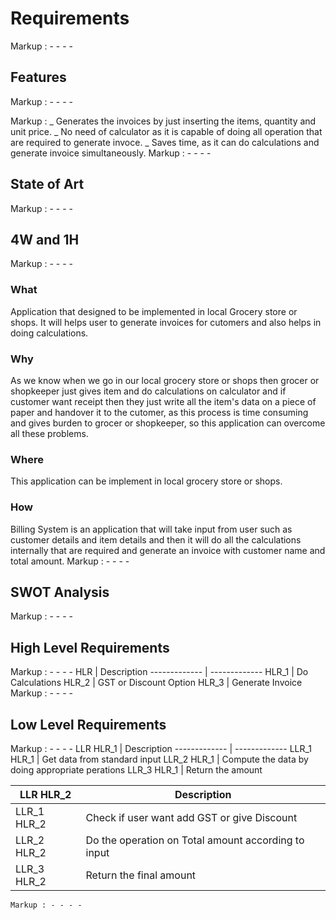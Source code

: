 # Requirements

Markup : - - - -

## Features

Markup : - - - -

Markup : _ Generates the invoices by just inserting the items, quantity and unit price.
_ No need of calculator as it is capable of doing all operation that are required to generate invoce.
\_ Saves time, as it can do calculations and generate invoice simultaneously.
Markup : - - - -

## State of Art

Markup : - - - -

## 4W and 1H

Markup : - - - -

### What

Application that designed to be implemented in local Grocery store or shops. It will helps user to generate invoices for cutomers and also helps in doing calculations.

### Why

As we know when we go in our local grocery store or shops then grocer or shopkeeper just gives item and do calculations on calculator and if customer want receipt then they just write all the item's data on a piece of paper and handover it to the cutomer, as this process is time consuming and gives burden to grocer or shopkeeper, so this application can overcome all these problems.

### Where

This application can be implement in local grocery store or shops.

### How

Billing System is an application that will take input from user such as customer details and item details and then it will do all the calculations internally that are required and generate an invoice with customer name and total amount.
Markup : - - - -

## SWOT Analysis

Markup : - - - -

## High Level Requirements

Markup : - - - -
HLR | Description
------------- | -------------
HLR_1 | Do Calculations
HLR_2 | GST or Discount Option
HLR_3 | Generate Invoice
Markup : - - - -

## Low Level Requirements

Markup : - - - -
LLR HLR_1 | Description
------------- | -------------
LLR_1 HLR_1 | Get data from standard input
LLR_2 HLR_1 | Compute the data by doing appropriate perations
LLR_3 HLR_1 | Return the amount

| LLR HLR_2   | Description                                         |
| ----------- | --------------------------------------------------- |
| LLR_1 HLR_2 | Check if user want add GST or give Discount         |
| LLR_2 HLR_2 | Do the operation on Total amount according to input |
| LLR_3 HLR_2 | Return the final amount                             |

    Markup : - - - -
